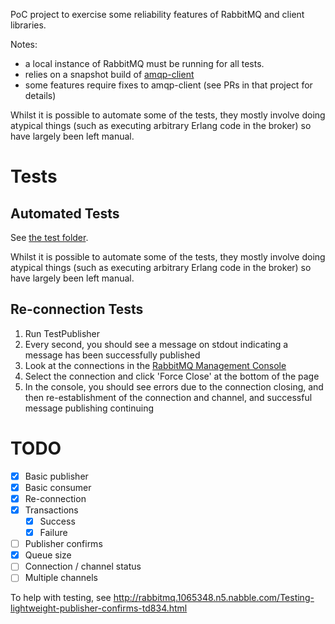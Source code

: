 PoC project to exercise some reliability features of RabbitMQ and client libraries.

Notes:

- a local instance of RabbitMQ must be running for all tests.
- relies on a snapshot build of [amqp-client](https://github.com/sstone/amqp-client)
- some features require fixes to amqp-client (see PRs in that project for details)

Whilst it is possible to automate some of the tests, they mostly involve doing atypical things (such as executing
arbitrary Erlang code in the broker) so have largely been left manual.

# Tests

## Automated Tests

See [the test folder](src/test/scala).

Whilst it is possible to automate some of the tests, they mostly involve doing atypical things (such as executing arbitrary Erlang code in the broker) so have largely been left manual.

## Re-connection Tests

1. Run TestPublisher
2. Every second, you should see a message on stdout indicating a message has been successfully published
3. Look at the connections in the [RabbitMQ Management Console](http://localhost:15672/#/connections)
4. Select the connection and click 'Force Close' at the bottom of the page
5. In the console, you should see errors due to the connection closing, and then re-establishment of the connection and  channel, and successful message publishing continuing

# TODO

- [X] Basic publisher
- [X] Basic consumer
- [X] Re-connection
- [X] Transactions
  - [X] Success
  - [X] Failure
- [ ] Publisher confirms
- [X] Queue size
- [ ] Connection / channel status
- [ ] Multiple channels

To help with testing, see http://rabbitmq.1065348.n5.nabble.com/Testing-lightweight-publisher-confirms-td834.html 
